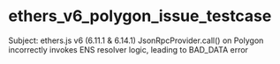 # ethers_v6_polygon_issue_testcase
Subject: ethers.js v6 (6.11.1 &amp; 6.14.1) JsonRpcProvider.call() on Polygon incorrectly invokes ENS resolver logic, leading to BAD_DATA error
